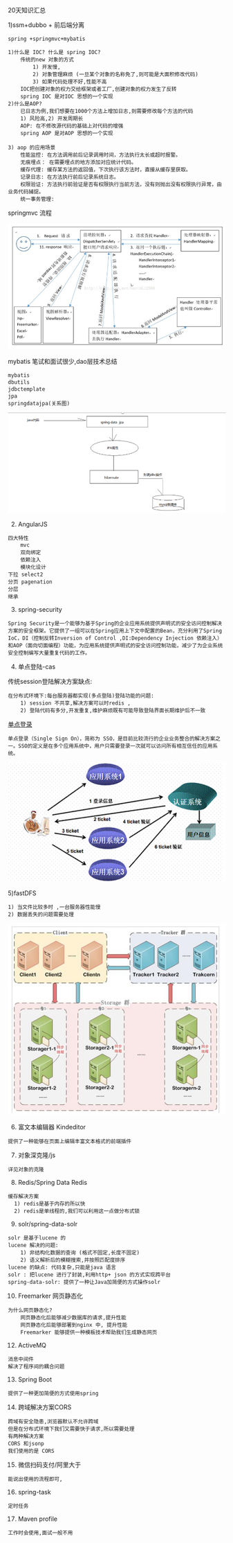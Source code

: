 20天知识汇总

1)ssm+dubbo + 前后端分离

```
spring +springmvc+mybatis
```

```
1)什么是 IOC? 什么是 spring IOC?
	传统的new 对象的方式
        1) 开发慢,
        2) 对象管理麻烦 (一旦某个对象的名称免了,则可能是大面积修改代码)
        3) 如果代码处理不好,性能不高
	IOC把创建对象的权力交给框架或者工厂,创建对象的权力发生了反转
	spring IOC 是对IOC 思想的一个实现
2)什么是AOP? 
	已日志为例,我们想要在1000个方法上增加日志,则需要修改每个方法的代码
	1) 风险高,2) 开发周期长
	AOP: 在不修改源代码的基础上对代码的增强
	spring AOP 是对AOP 思想的一个实现
	
3) aop 的应用场景
    性能监控: 在方法调用前后记录调用时间，方法执行太长或超时报警。
    无痕埋点： 在需要埋点的地方添加对应统计代码。
    缓存代理: 缓存某方法的返回值，下次执行该方法时，直接从缓存里获取。
    记录日志: 在方法执行前后记录系统日志。
    权限验证: 方法执行前验证是否有权限执行当前方法，没有则抛出没有权限执行异常，由业务代码捕捉。
    统一事务管理:
```

springmvc 流程

![](assets/springmvc执行流程原理.jpg)

mybatis 笔试和面试很少,dao层技术总结

```
mybatis 
dbutils
jdbctemplate
jpa
springdatajpa(关系图)
```

![1560358077307](assets/1560358077307.png)



2) AngularJS 

```
四大特性
	mvc
	双向绑定
	依赖注入
	模块化设计
下拉 select2
分页 pagenation
分层 
继承 
```

3) spring-security 

```
Spring Security是一个能够为基于Spring的企业应用系统提供声明式的安全访问控制解决方案的安全框架。它提供了一组可以在Spring应用上下文中配置的Bean，充分利用了Spring IoC，DI（控制反转Inversion of Control ,DI:Dependency Injection 依赖注入）和AOP（面向切面编程）功能，为应用系统提供声明式的安全访问控制功能，减少了为企业系统安全控制编写大量重复代码的工作。
```

4) 单点登陆-cas

传统session登陆解决方案缺点:

```
在分布式环境下:每台服务器都实现(多点登陆)登陆功能的问题:
	1) session 不共享,解决方案可以时redis ,
	2) 登陆代码有多分,开发重复,维护麻烦既有可能导致登陆界面长期维护后不一致
```

[单点登录](http://baike.baidu.com/item/%E5%8D%95%E7%82%B9%E7%99%BB%E5%BD%95)

```
单点登录（Single Sign On），简称为 SSO，是目前比较流行的企业业务整合的解决方案之一。SSO的定义是在多个应用系统中，用户只需要登录一次就可以访问所有相互信任的应用系统。
```



![](./img/单点登陆.png)

5)fastDFS

```
1) 当文件比较多时 ,一台服务器性能慢
2) 数据丢失的问题需要处理
```

![](./img/DAY05_04.png)

6) 富文本编辑器 Kindeditor

```
提供了一种能够在页面上编辑丰富文本格式的前端插件
```

7)  对象深克隆/js

```
详见对象的克隆
```

8) Redis/Spring Data Redis

```
缓存解决方案
  1) redis是基于内存的所以快
  2) redis是单线程的,我们可以利用这一点做分布式锁
```

9) solr/spring-data-solr 

```
solr 是基于lucene 的
lucene 解决的问题:
	1) 非结构化数据的查询 (格式不固定,长度不固定)
	2) 语义解析后的模糊搜索,并按照匹配度排序
lucene 的缺点: 代码复杂,只能是java 语言
solr : 把lucene 进行了封装,利用http+ json 的方式实现跨平台
spring-data-solr: 提供了一种让Java加简便的方式操作solr
```

10) Freemarker 网页静态化

```
为什么网页静态化?
	网页静态化后能够减少数据库的请求,提升性能
	网页静态化后能够部署到nginx 中, 提升性能
	Freemarker 能够提供一种模板技术帮助我们生成静态网页
```

12) ActiveMQ

```
消息中间件
解决了程序间的耦合问题
```

13) Spring Boot

```
提供了一种更加简便的方式使用spring
```

14) 跨域解决方案CORS

```
跨域有安全隐患,浏览器默认不允许跨域
但是在分布式环境下我们又需要快于请求,所以需要处理
有两种解决方案
CORS 和jsonp
我们使用的是 CORS
```

15) 微信扫码支付/阿里大于

```
能说出使用的流程即可,
```

16) spring-task

```
定时任务
```

17) Maven profile 

```
工作时会使用,面试一般不用
```

